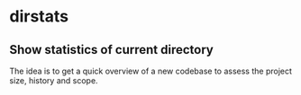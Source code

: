 # dirstats

## Show statistics of current directory
The idea is to get a quick overview of a new codebase to assess the project size, history and scope.


